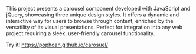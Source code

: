 This project presents a carousel component developed with JavaScript and jQuery, showcasing three unique design styles. It offers a dynamic and interactive way for users to browse through content, enriched by the versatility of its visual presentations. Perfect for integration into any web project requiring a sleek, user-friendly carousel functionality.


Try it!
https://pophoan.github.io/carosuel/
